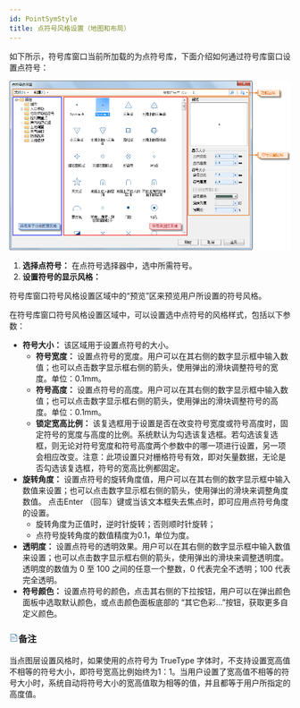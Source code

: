 ```yaml
---
id: PointSymStyle
title: 点符号风格设置（地图和布局）
---
```

如下所示，符号库窗口当前所加载的为点符号库，下面介绍如何通过符号库窗口设置点符号：

![](img/PointSymManager.png)  
 

1. **选择点符号：** 在点符号选择器中，选中所需符号。
2. **设置符号的显示风格：**

符号库窗口符号风格设置区域中的“预览”区来预览用户所设置的符号风格。

在符号库窗口符号风格设置区域中，可以设置选中点符号的风格样式，包括以下参数：

* **符号大小：** 该区域用于设置点符号的大小。
  * **符号宽度：** 设置点符号的宽度。用户可以在其右侧的数字显示框中输入数值；也可以点击数字显示框右侧的箭头，使用弹出的滑块调整符号的宽度。单位：0.1mm。
  * **符号高度：** 设置点符号的高度。用户可以在其右侧的数字显示框中输入数值；也可以点击数字显示框右侧的箭头，使用弹出的滑块调整符号的高度。单位：0.1mm。
  * **锁定宽高比例：** 该复选框用于设置是否在改变符号宽度或符号高度时，固定符号的宽度与高度的比例。系统默认为勾选该复选框。若勾选该复选框，则无论对符号宽度和符号高度两个参数中的哪一项进行设置，另一项会相应改变。注意：此项设置只对栅格符号有效，即对矢量数据，无论是否勾选该复选框，符号的宽高比例都固定。
* **旋转角度：** 设置点符号的旋转角度值，用户可以在其右侧的数字显示框中输入数值来设置；也可以点击数字显示框右侧的箭头，使用弹出的滑块来调整角度数值。 点击Enter （回车）键或当该文本框失去焦点时，即可应用点符号角度的设置。
  * 旋转角度为正值时，逆时针旋转；否则顺时针旋转；
  * 点符号旋转角度的数值精度为0.1，单位为度。
* **透明度：** 设置点符号的透明效果。用户可以在其右侧的数字显示框中输入数值来设置；也可以点击数字显示框右侧的箭头，使用弹出的滑块来调整透明度。透明度的数值为 0 至 100 之间的任意一个整数，0 代表完全不透明；100 代表完全透明。
* **符号颜色：** 设置点符号的颜色，点击其右侧的下拉按钮，用户可以在弹出颜色面板中选取默认颜色，或点击颜色面板底部的 “其它色彩...”按钮，获取更多自定义颜色。

### ![](../../img/read.gif)备注

当点图层设置风格时，如果使用的点符号为 TrueType
字体时，不支持设置宽高值不相等的符号大小，即符号宽高比例始终为1：1。当用户设置了宽高值不相等的符号大小时，系统自动将符号大小的宽高值取为相等的值，并且都等于用户所指定的高度值。
